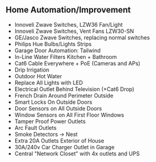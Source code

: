## Home Automation/Improvement
* Innoveli Zwave Switches, LZW36 Fan/Light
* Innoveli Zwave Switches, Vent Fans LZW30-SN
* GE/Jasco Zwave Switches, replacing normal switches
* Philips Hue Bulbs/Lights Strips
* Garage Door Automation: Tailwind
* In-Line Water Filters Kitchen + Bathroom
* Cat6 Cable Everywhere + PoE (Cameras and APs)
* Drip Irrigation
* Outdoor Hot Water
* Replace All Lights with LED
* Electrical Outlet Behind Television (+Cat6 Drop)
* French Drain Around Perimeter Outside
* Smart Locks On Outside Doors
* Door Sensors on All Outside Doors
* Window Sensors on All First Floor Windows
* Tamper Proof Power Outlets
* Arc Fault Outlets
* Smoke Detectors -> Nest
* Extra 20A Outlets Exterior of House
* 30A/240v Car Charger Outlet in Garage
* Central "Network Closet" with 4x outlets and UPS
